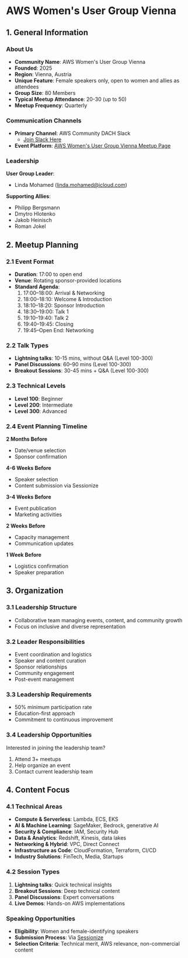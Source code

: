 # AWS Women's User Group Vienna

## 1. General Information

### About Us
- **Community Name**: AWS Women's User Group Vienna
- **Founded**: 2025
- **Region**: Vienna, Austria
- **Unique Feature**: Female speakers only, open to women and allies as attendees
- **Group Size**: 80 Members
- **Typical Meetup Attendance**: 20-30 (up to 50)
- **Meetup Frequency**: Quarterly

### Communication Channels
- **Primary Channel**: AWS Community DACH Slack
  - [Join Slack Here](https://join.slack.com/t/awscommunityde/)
- **Event Platform**: [AWS Women's User Group Vienna Meetup Page](https://www.meetup.com/aws-womens-user-group-vienna/)

### Leadership
**User Group Leader**:
- Linda Mohamed (linda.mohamed@icloud.com)

**Supporting Allies**:
- Philipp Bergsmann
- Dmytro Hlotenko
- Jakob Heinisch
- Roman Jokel

## 2. Meetup Planning

### 2.1 Event Format
- **Duration**: 17:00 to open end
- **Venue**: Rotating sponsor-provided locations
- **Standard Agenda**:
  1. 17:00–18:00: Arrival & Networking
  2. 18:00–18:10: Welcome & Introduction
  3. 18:10–18:20: Sponsor Introduction
  4. 18:30–19:00: Talk 1
  5. 19:10–19:40: Talk 2
  6. 19:40–19:45: Closing
  7. 19:45–Open End: Networking

### 2.2 Talk Types
- **Lightning talks**: 10-15 mins, without Q&A (Level 100-300)
- **Panel Discussions**: 60–90 mins (Level 100-300)
- **Breakout Sessions**: 30-45 mins + Q&A (Level 100-300)

### 2.3 Technical Levels
- **Level 100**: Beginner
- **Level 200**: Intermediate
- **Level 300**: Advanced

### 2.4 Event Planning Timeline
**2 Months Before**
- Date/venue selection
- Sponsor confirmation

**4-6 Weeks Before**
- Speaker selection
- Content submission via Sessionize

**3-4 Weeks Before**
- Event publication
- Marketing activities

**2 Weeks Before**
- Capacity management
- Communication updates

**1 Week Before**
- Logistics confirmation
- Speaker preparation

## 3. Organization

### 3.1 Leadership Structure
- Collaborative team managing events, content, and community growth
- Focus on inclusive and diverse representation

### 3.2 Leader Responsibilities
- Event coordination and logistics
- Speaker and content curation
- Sponsor relationships
- Community engagement
- Post-event management

### 3.3 Leadership Requirements
- 50% minimum participation rate
- Education-first approach
- Commitment to continuous improvement

### 3.4 Leadership Opportunities
Interested in joining the leadership team?
1. Attend 3+ meetups
2. Help organize an event
3. Contact current leadership team

## 4. Content Focus

### 4.1 Technical Areas
- **Compute & Serverless**: Lambda, ECS, EKS
- **AI & Machine Learning**: SageMaker, Bedrock, generative AI
- **Security & Compliance**: IAM, Security Hub
- **Data & Analytics**: Redshift, Kinesis, data lakes
- **Networking & Hybrid**: VPC, Direct Connect
- **Infrastructure as Code**: CloudFormation, Terraform, CI/CD
- **Industry Solutions**: FinTech, Media, Startups

### 4.2 Session Types
1. **Lightning talks**: Quick technical insights
2. **Breakout Sessions**: Deep technical content
3. **Panel Discussions**: Expert conversations
4. **Live Demos**: Hands-on AWS implementations

### Speaking Opportunities
- **Eligibility**: Women and female-identifying speakers
- **Submission Process**: Via [Sessionize](https://sessionize.com/aws-community-austria/)
- **Selection Criteria**: Technical merit, AWS relevance, non-commercial content
